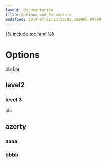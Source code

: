 ```yaml
---
layout: documentation
title: Options and Parameters
modified: 2014-07-31T13:23:02.362000-04:00
---
```


{% include toc.html %}

# Options

bla bla

## level2

### level 3

bla

## azerty

### aaaa

### bbbb

